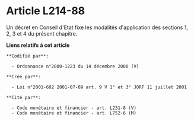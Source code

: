 # Article L214-88

Un décret en Conseil d'Etat fixe les modalités d'application des sections 1, 2, 3 et 4 du présent chapitre.

**Liens relatifs à cet article**

	**Codifié par**:

	  - Ordonnance n°2000-1223 du 14 décembre 2000 (V)

	**Créé par**:

	  - Loi n°2001-602 2001-07-09 art. 9 V 1° et 3° JORF 11 juillet 2001

	**Cité par**:

	  - Code monétaire et financier - art. L231-8 (V)
	  - Code monétaire et financier - art. L752-6 (M)
